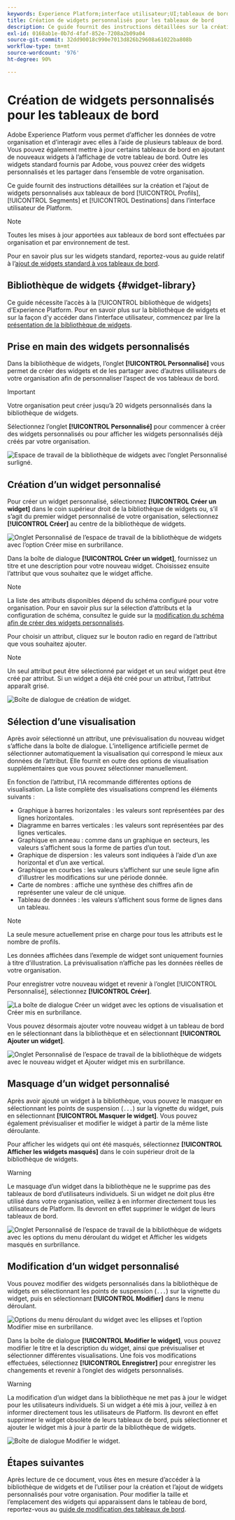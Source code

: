 ```yaml
---
keywords: Experience Platform;interface utilisateur;UI;tableaux de bord;profils;segments;destinations;utilisation des licences;widgets;mesures;
title: Création de widgets personnalisés pour les tableaux de bord
description: Ce guide fournit des instructions détaillées sur la création de widgets personnalisés à utiliser dans les tableaux de bord Adobe Experience Platform.
exl-id: 0168ab1e-0b7d-4faf-852e-7208a2b09a04
source-git-commit: 32dd90018c990e7013d826b29608a61022ba808b
workflow-type: tm+mt
source-wordcount: '976'
ht-degree: 90%

---
```


# Création de widgets personnalisés pour les tableaux de bord

Adobe Experience Platform vous permet d’afficher les données de votre organisation et d’interagir avec elles à l’aide de plusieurs tableaux de bord. Vous pouvez également mettre à jour certains tableaux de bord en ajoutant de nouveaux widgets à l’affichage de votre tableau de bord. Outre les widgets standard fournis par Adobe, vous pouvez créer des widgets personnalisés et les partager dans l’ensemble de votre organisation.

Ce guide fournit des instructions détaillées sur la création et l’ajout de widgets personnalisés aux tableaux de bord [!UICONTROL Profils], [!UICONTROL Segments] et [!UICONTROL Destinations] dans l’interface utilisateur de Platform.

>[!NOTE]
>
>Toutes les mises à jour apportées aux tableaux de bord sont effectuées par organisation et par environnement de test.

Pour en savoir plus sur les widgets standard, reportez-vous au guide relatif à l’[ajout de widgets standard à vos tableaux de bord](standard-widgets.md).

## Bibliothèque de widgets {#widget-library}

Ce guide nécessite l’accès à la [!UICONTROL bibliothèque de widgets] d’Experience Platform. Pour en savoir plus sur la bibliothèque de widgets et sur la façon d’y accéder dans l’interface utilisateur, commencez par lire la [présentation de la bibliothèque de widgets](widget-library.md).

## Prise en main des widgets personnalisés

Dans la bibliothèque de widgets, l’onglet **[!UICONTROL Personnalisé]** vous permet de créer des widgets et de les partager avec d’autres utilisateurs de votre organisation afin de personnaliser l’aspect de vos tableaux de bord.

>[!IMPORTANT]
>
>Votre organisation peut créer jusqu’à 20 widgets personnalisés dans la bibliothèque de widgets.

Sélectionnez l’onglet **[!UICONTROL Personnalisé]** pour commencer à créer des widgets personnalisés ou pour afficher les widgets personnalisés déjà créés par votre organisation.

![Espace de travail de la bibliothèque de widgets avec l’onglet Personnalisé surligné.](../images/customization/custom-widgets.png)

## Création d’un widget personnalisé

Pour créer un widget personnalisé, sélectionnez **[!UICONTROL Créer un widget]** dans le coin supérieur droit de la bibliothèque de widgets ou, s’il s’agit du premier widget personnalisé de votre organisation, sélectionnez **[!UICONTROL Créer]** au centre de la bibliothèque de widgets.

![Onglet Personnalisé de l’espace de travail de la bibliothèque de widgets avec l’option Créer mise en surbrillance.](../images/customization/create-widget.png)

Dans la boîte de dialogue **[!UICONTROL Créer un widget]**, fournissez un titre et une description pour votre nouveau widget. Choisissez ensuite l’attribut que vous souhaitez que le widget affiche.

>[!NOTE]
>
>La liste des attributs disponibles dépend du schéma configuré pour votre organisation. Pour en savoir plus sur la sélection d’attributs et la configuration de schéma, consultez le guide sur la [modification du schéma afin de créer des widgets personnalisés](edit-schema.md).

Pour choisir un attribut, cliquez sur le bouton radio en regard de l’attribut que vous souhaitez ajouter.

>[!NOTE]
>
>Un seul attribut peut être sélectionné par widget et un seul widget peut être créé par attribut. Si un widget a déjà été créé pour un attribut, l’attribut apparaît grisé.

![Boîte de dialogue de création de widget.](../images/customization/create-widget-dialog.png)

## Sélection d’une visualisation

Après avoir sélectionné un attribut, une prévisualisation du nouveau widget s’affiche dans la boîte de dialogue. L’intelligence artificielle permet de sélectionner automatiquement la visualisation qui correspond le mieux aux données de l’attribut. Elle fournit en outre des options de visualisation supplémentaires que vous pouvez sélectionner manuellement.

En fonction de l’attribut, l’IA recommande différentes options de visualisation. La liste complète des visualisations comprend les éléments suivants :

* Graphique à barres horizontales : les valeurs sont représentées par des lignes horizontales.
* Diagramme en barres verticales : les valeurs sont représentées par des lignes verticales.
* Graphique en anneau : comme dans un graphique en secteurs, les valeurs s’affichent sous la forme de parties d’un tout.
* Graphique de dispersion : les valeurs sont indiquées à l’aide d’un axe horizontal et d’un axe vertical.
* Graphique en courbes : les valeurs s’affichent sur une seule ligne afin d’illustrer les modifications sur une période donnée.
* Carte de nombres : affiche une synthèse des chiffres afin de représenter une valeur de clé unique.
* Tableau de données : les valeurs s’affichent sous forme de lignes dans un tableau.

>[!NOTE]
>
>La seule mesure actuellement prise en charge pour tous les attributs est le nombre de profils.
>
>Les données affichées dans l’exemple de widget sont uniquement fournies à titre d’illustration. La prévisualisation n’affiche pas les données réelles de votre organisation.

Pour enregistrer votre nouveau widget et revenir à l’onglet [!UICONTROL Personnalisé], sélectionnez **[!UICONTROL Créer]**.

![ La boîte de dialogue Créer un widget avec les options de visualisation et Créer mis en surbrillance.](../images/customization/create-widget-select-attribute.png)

Vous pouvez désormais ajouter votre nouveau widget à un tableau de bord en le sélectionnant dans la bibliothèque et en sélectionnant **[!UICONTROL Ajouter un widget]**.

![Onglet Personnalisé de l’espace de travail de la bibliothèque de widgets avec le nouveau widget et Ajouter widget mis en surbrillance.](../images/customization/custom-widgets-new.png)

## Masquage d’un widget personnalisé

Après avoir ajouté un widget à la bibliothèque, vous pouvez le masquer en sélectionnant les points de suspension (`...`) sur la vignette du widget, puis en sélectionnant **[!UICONTROL Masquer le widget]**. Vous pouvez également prévisualiser et modifier le widget à partir de la même liste déroulante.

Pour afficher les widgets qui ont été masqués, sélectionnez **[!UICONTROL Afficher les widgets masqués]** dans le coin supérieur droit de la bibliothèque de widgets.

>[!WARNING]
>
>Le masquage d’un widget dans la bibliothèque ne le supprime pas des tableaux de bord d’utilisateurs individuels. Si un widget ne doit plus être utilisé dans votre organisation, veillez à en informer directement tous les utilisateurs de Platform. Ils devront en effet supprimer le widget de leurs tableaux de bord.

![Onglet Personnalisé de l’espace de travail de la bibliothèque de widgets avec les options du menu déroulant du widget et Afficher les widgets masqués en surbrillance.](../images/customization/hide-widget.png)

## Modification d’un widget personnalisé

Vous pouvez modifier des widgets personnalisés dans la bibliothèque de widgets en sélectionnant les points de suspension (`...`) sur la vignette du widget, puis en sélectionnant **[!UICONTROL Modifier]** dans le menu déroulant.

![Options du menu déroulant du widget avec les ellipses et l’option Modifier mise en surbrillance.](../images/customization/custom-widget-edit.png)

Dans la boîte de dialogue **[!UICONTROL Modifier le widget]**, vous pouvez modifier le titre et la description du widget, ainsi que prévisualiser et sélectionner différentes visualisations. Une fois vos modifications effectuées, sélectionnez **[!UICONTROL Enregistrer]** pour enregistrer les changements et revenir à l’onglet des widgets personnalisés.

>[!WARNING]
>
>La modification d’un widget dans la bibliothèque ne met pas à jour le widget pour les utilisateurs individuels. Si un widget a été mis à jour, veillez à en informer directement tous les utilisateurs de Platform. Ils devront en effet supprimer le widget obsolète de leurs tableaux de bord, puis sélectionner et ajouter le widget mis à jour à partir de la bibliothèque de widgets.

![Boîte de dialogue Modifier le widget.](../images/customization/edit-widget.png)

## Étapes suivantes

Après lecture de ce document, vous êtes en mesure d’accéder à la bibliothèque de widgets et de l’utiliser pour la création et l’ajout de widgets personnalisés pour votre organisation. Pour modifier la taille et l’emplacement des widgets qui apparaissent dans le tableau de bord, reportez-vous au [guide de modification des tableaux de bord](modify.md).
